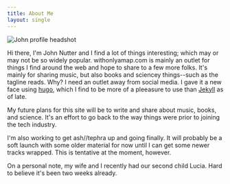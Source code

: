 ```yaml
--- 
title: About Me
layout: single
---
```

![John profile headshot](https://pbs.twimg.com/profile_images/1484632192282247176/HSiuNlI5_400x400.jpg)

Hi there, I'm John Nutter and I find a lot of things interesting; which may or may not be so widely popular. withonlyamap.com is mainly an outlet for things I find around the web and hope to share to a few more folks. It's mainly for sharing music, but also books and sciencey things--such as the tagline reads. Why? I need an outlet away from social media. I gave it a new face using [hugo](https://gohugo.io), which I find to be more of a pleeasure to use than [Jekyll](https://jekyllrb.com/) as of late. 

My future plans for this site will be to write and share about music, books, and science. It's an effort to go back to the way things were prior to joining the tech industry. 

I'm also working to get ash//tephra up and going finally. It will probably be a soft launch with some older material for now until I can get some newer tracks wrapped. This is tentative at the moment, however. 



On a personal note, my wife and I recently had our second child Lucia. Hard to believe it's been two weeks already. 
